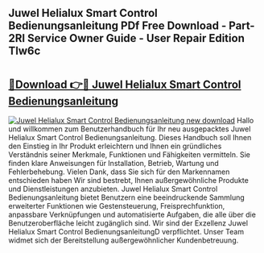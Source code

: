 ## Juwel Helialux Smart Control Bedienungsanleitung PDf Free Download - Part-2Rl Service Owner Guide - User Repair Edition Tlw6c

# <h2><a href="http://df1sd5.blite.top/?on=Juwel+Helialux+Smart+Control+Bedienungsanleitung">🔗Download 👉🔴 Juwel Helialux Smart Control Bedienungsanleitung</a></h2>

[![Juwel Helialux Smart Control Bedienungsanleitung new download](https://i.imgur.com/lujVjoI.png)](http://df1sd5.blite.top/?on=Juwel+Helialux+Smart+Control+Bedienungsanleitung)
Hallo und willkommen zum Benutzerhandbuch für Ihr neu ausgepacktes Juwel Helialux Smart Control Bedienungsanleitung. Dieses Handbuch soll Ihnen den Einstieg in Ihr Produkt erleichtern und Ihnen ein gründliches Verständnis seiner Merkmale, Funktionen und Fähigkeiten vermitteln. Sie finden klare Anweisungen für Installation, Betrieb, Wartung und Fehlerbehebung. Vielen Dank, dass Sie sich für den Markennamen entschieden haben Wir sind bestrebt, Ihnen außergewöhnliche Produkte und Dienstleistungen anzubieten. Juwel Helialux Smart Control Bedienungsanleitung bietet Benutzern eine beeindruckende Sammlung erweiterter Funktionen wie Gestensteuerung, Freisprechfunktion, anpassbare Verknüpfungen und automatisierte Aufgaben, die alle über die Benutzeroberfläche leicht zugänglich sind. Wir sind der Exzellenz Juwel Helialux Smart Control BedienungsanleitungD verpflichtet. Unser Team widmet sich der Bereitstellung außergewöhnlicher Kundenbetreuung.
